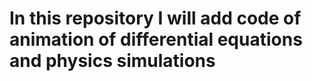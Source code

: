 # In this repository I will add code of animation of differential equations and physics simulations

